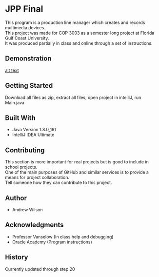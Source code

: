# JPP Final
This program is a production line manager which creates and records multimedia devices.<br />
This project was made for COP 3003 as a semester long project at Florida Gulf Coast University. <br />
It was produced partially in class and online through a set of instructions.<br />


## Demonstration

[alt text](http://url/to/img.png)

## Getting Started

Download all files as zip, extract all files, open project in intelliJ, run Main.java

## Built With

* Java Version 1.8.0_191
* IntelliJ IDEA Ultimate  

## Contributing

This section is more important for real projects but is good to include in school projects. <br />
One of the main purposes of GitHub and similar services is to provide a means for project collaboration. <br />
Tell someone how they can contribute to this project.

## Author

* Andrew Wilson

## Acknowledgments

* Professor Vanselow (In class help and debugging)
* Oracle Academy (Program instructions)

## History

Currently updated through step 20 
